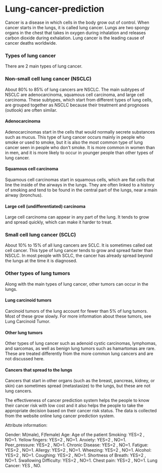 # Lung-cancer-prediction
Cancer is a disease in which cells in the body grow out of control. When cancer starts in the lungs, it is called lung cancer. Lungs are two spongy organs in the chest that takes in oxygen during inhalation and releases carbon dioxide during exhalation. Lung cancer is the leading cause of cancer deaths worldwide.

### Types of lung cancer
There are 2 main types of lung cancer.

### Non-small cell lung cancer (NSCLC)
About 80% to 85% of lung cancers are NSCLC. The main subtypes of NSCLC are adenocarcinoma, squamous cell carcinoma, and large cell carcinoma. These subtypes, which start from different types of lung cells, are grouped together as NSCLC because their treatment and prognoses (outlook) are often similar.

#### Adenocarcinoma
Adenocarcinomas start in the cells that would normally secrete substances such as mucus.
This type of lung cancer occurs mainly in people who smoke or used to smoke, but it is also the most common type of lung cancer seen in people who don't smoke. It is more common in women than in men, and it is more likely to occur in younger people than other types of lung cancer.

#### Squamous cell carcinoma
Squamous cell carcinomas start in squamous cells, which are flat cells that line the inside of the airways in the lungs. They are often linked to a history of smoking and tend to be found in the central part of the lungs, near a main airway (bronchus).

#### Large cell (undifferentiated) carcinoma
Large cell carcinoma can appear in any part of the lung. It tends to grow and spread quickly, which can make it harder to treat. 

### Small cell lung cancer (SCLC)
About 10% to 15% of all lung cancers are SCLC. It is sometimes called oat cell cancer. 
This type of lung cancer tends to grow and spread faster than NSCLC. In most people with SCLC, the cancer has already spread beyond the lungs at the time it is diagnosed.

### Other types of lung tumors
Along with the main types of lung cancer, other tumors can occur in the lungs.

#### Lung carcinoid tumors
Carcinoid tumors of the lung account for fewer than 5% of lung tumors. Most of these grow slowly. For more information about these tumors, see Lung Carcinoid Tumor.

#### Other lung tumors
Other types of lung cancer such as adenoid cystic carcinomas, lymphomas, and sarcomas, as well as benign lung tumors such as hamartomas are rare. These are treated differently from the more common lung cancers and are not discussed here.

#### Cancers that spread to the lungs
Cancers that start in other organs (such as the breast, pancreas, kidney, or skin) can sometimes spread (metastasize) to the lungs, but these are not lung cancers.

The effectiveness of cancer prediction system helps the people to know their cancer risk with low cost and it also helps the people to take the appropriate decision based on their cancer risk status. The data is collected from the website online lung cancer prediction system.

Attribute information:

Gender: M(male), F(female)
Age: Age of the patient
Smoking: YES=2 , NO=1.
Yellow fingers: YES=2 , NO=1.
Anxiety: YES=2 , NO=1.
Peer_pressure: YES=2 , NO=1.
Chronic Disease: YES=2 , NO=1.
Fatigue: YES=2 , NO=1.
Allergy: YES=2 , NO=1.
Wheezing: YES=2 , NO=1.
Alcohol: YES=2 , NO=1.
Coughing: YES=2 , NO=1.
Shortness of Breath: YES=2 , NO=1.
Swallowing Difficulty: YES=2 , NO=1.
Chest pain: YES=2 , NO=1.
Lung Cancer: YES , NO.
